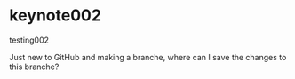 # keynote002
testing002

Just new to GitHub and making a branche, where can I save the changes to this branche?
